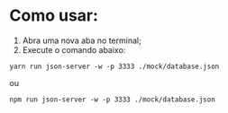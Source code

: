 # Como usar:

1. Abra uma nova aba no terminal;
2. Execute o comando abaixo:

```
yarn run json-server -w -p 3333 ./mock/database.json
```

ou

```
npm run json-server -w -p 3333 ./mock/database.json
```
